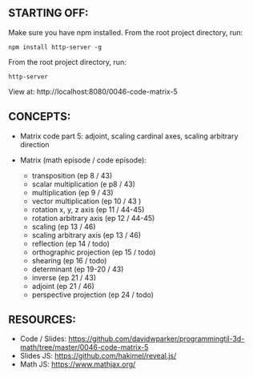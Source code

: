 ## STARTING OFF:

Make sure you have npm installed.
From the root project directory, run:
```
npm install http-server -g
```

From the root project directory, run:
```
http-server
```

View at: http://localhost:8080/0046-code-matrix-5

## CONCEPTS:

* Matrix code part 5: adjoint, scaling cardinal axes, scaling arbitrary direction

* Matrix (math episode / code episode):
  * transposition (ep 8 / 43)
  * scalar multiplication (e p8 / 43)
  * multiplication (ep 9 / 43)
  * vector multiplication (ep 10 / 43 )
  * rotation x, y, z axis (ep 11 / 44-45)
  * rotation arbitrary axis (ep 12 / 44-45)
  * scaling (ep 13 / 46)
  * scaling arbitrary axis (ep 13 / 46)
  * reflection (ep 14 / todo)
  * orthographic projection (ep 15 / todo)
  * shearing (ep 16 / todo)
  * determinant (ep 19-20 / 43)
  * inverse (ep 21 / 43)
  * adjoint (ep 21 / 46)
  * perspective projection (ep 24 / todo)

## RESOURCES:

* Code / Slides: https://github.com/davidwparker/programmingtil-3d-math/tree/master/0046-code-matrix-5
* Slides JS: https://github.com/hakimel/reveal.js/
* Math JS: https://www.mathjax.org/

